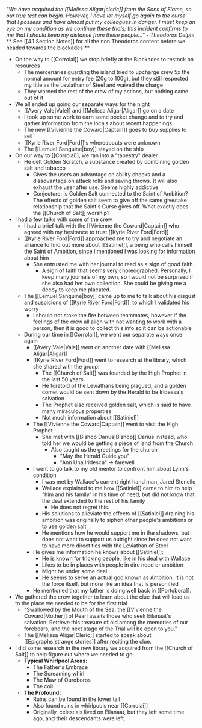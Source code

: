 *"We have acquired the [[Melissa Aligar|cleric]] from the Sons of Flame, so our true test can begin. However, I have let myself go again to the curse that I possess and have almost put my colleagues in danger. I must keep an eye on my condition as we continue these trials; this incident confirms to me that I should keep my distance from these people..." - Theodoros Delphi*
** See [[4.1 Section Notes]] for all the non Theodoros content before we headed towards the blockades ** 

- On the way to [[Corrolai]] we stop briefly at the Blockades to restock on resources
	- The mercenaries guarding the island tried to upcharge crew 5x the normal amount for entry fee (20g to 100g), but they still respected my title as the Leviathan of Steel and waived the charge
	- They warned the rest of the crew of my actions, but nothing came out of it
- We all ended up going our separate ways for the night
	- [[Avery Vale|Vale]] and [[Melissa Aligar|Aligar]] go on a date
	- I took up some work to earn some pocket change and to try and gather information from the locals about recent happenings
	- The new [[Vivienne the Coward|Captain]] goes to buy supplies to sell
	- [[Kyrie River Ford|Ford]]'s whereabouts were unknown
	- The [[Lemuel Sanguine|boy]] stayed on the ship
- On our way to [[Corrolai]], we ran into a "tapestry" dealer
	- He delt Golden Scratch, a substance created by combining golden salt and tobacco
		- Gives the users an advantage on ability checks and a disadvantage on attack rolls and saving throws. It will also exhaust the user after use. Seems highly addictive
		- Conjecture: Is Golden Salt connected to the Saint of Ambition? The effects of golden salt seem to give off the same give/take relationship that the Saint's Curse gives off. What exactly does the [[Church of Salt]] worship?
- I had a few talks with some of the crew
	- I had a brief talk with the [[Vivienne the Coward|Captain]] who agreed with my hesitance to trust [[Kyrie River Ford|Ford]]
	- [[Kyrie River Ford|Ford]] approached me to try and negotiate an alliance to find out more about [[Satiniel]], a being who calls himself the Saint of Ambition, since I mentioned I was looking for information about him
		- She entrusted me with her journal to read as a sign of good faith. 
			- A sign of faith that seems very choreographed. Personally, I keep many journals of my own, so I would not be surprised if she also had her own collection. She could be giving me a decoy to keep me placated. 
	- The [[Lemuel Sanguine|boy]] came up to me to talk about his disgust and suspicions of [[Kyrie River Ford|Ford]], to which I validated his worry
		- I should not stoke the fire between teammates, however if the feelings of the crew all align with not wanting to work with a person, then it is good to collect this info so it can be actionable
	- During our time in [[Corrolai]], we went our separate ways once again
		- [[Avery Vale|Vale]] went on another date with [[Melissa Aligar|Aligar]]
		- [[Kyrie River Ford|Ford]] went to research at the library, which she shared with the group:
			- The [[Church of Salt]] was founded by the High Prophet in the last 50 years
			- He foretold of the Leviathans being plagued, and a golden comet would be sent down by the Herald to be Iridessa's salvation
			- The Prophet also received golden salt, which is said to have many miraculous properties
			- Not much information about [[Satiniel]]
		- The [[Vivienne the Coward|Captain]] went to visit the High Prophet
			- She met with [[Bishop Darius|Bishop]] Darius instead, who told her we would be getting a piece of land from the Church
				- Also taught us the greetings for the church
					- "May the Herald Guide you"
					- "Ann Una Iridesca" -> farewell
		- I went to go talk to my old mentor to confront him about Lynn's condition 
			- I was met by Wallace's current right hand man, Jared Stenello
			- Wallace explained to me how [[Satiniel]] came to him to help "him and his family" in his time of need, but did not know that the deal extended to the rest of his family
				- He does not regret this. 
			- His solutions to alleviate the effects of [[Satiniel]] draining his ambition was originally to siphon other people's ambitions or to use golden salt
			- He mentions how he would support me in the shadows, but does not want to support us outright since he does not want to have more direct ties with the Leviathan of Steel
		- He gives me information he knows about [[Satiniel]]: 
			- He is known for tricking people, like in his deal with Wallace
			- Likes to be in places with people in dire need or ambition
			- Might be under some deal
			- He seems to serve an actual god known as Ambition. It is not the force itself, but more like an idea that is personified
		- He mentioned that my father is doing well back in [[Portobora]]. 
- We gathered the crew together to learn about the clue that will lead us to the place we needed to be for the first trial
	- "Swallowed by the Mouth of the Sea, the [[Vivienne the Coward|Mother]] of Pearl awaits those who seek Eilanaat's salvation. Retrieve this treasure of old among the memories of our forebears, and the next stage of the Trial will be open to you."
	- The [[Melissa Aligar|Cleric]] started to speak about [[Epigraphs|strange stories]] after reciting the clue. 
- I did some research in the new library we acquired from the [[Church of Salt]] to help figure out where we needed to go:
	- **Typical Whirlpool Areas:**
	    - The Father's Embrace
	    - The Screaming whirl
	    - The Maw of Ouroboros
	    - The coil
	-  **The Profound:**
		- Ruins can be found in the lower tail
        - Also found ruins in whirlpools near [[Corrolai]]
	    - Originally, celestials lived on Eilanaat, but they left some time ago, and their descendants were left.